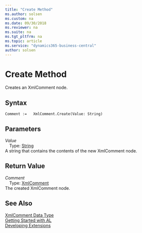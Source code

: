 ```yaml
---
title: "Create Method"
ms.author: solsen
ms.custom: na
ms.date: 09/30/2018
ms.reviewer: na
ms.suite: na
ms.tgt_pltfrm: na
ms.topic: article
ms.service: "dynamics365-business-central"
author: solsen
---
```

[//]: # (START>DO_NOT_EDIT)
[//]: # (IMPORTANT:Do not edit any of the content between here and the END>DO_NOT_EDIT.)
[//]: # (Any modifications should be made in the .resx files in the ModernDev repo.)
# Create Method
Creates an XmlComment node.

## Syntax
```
Comment :=   XmlComment.Create(Value: String)
```
## Parameters
*Value*  
&emsp;Type: [String](string-data-type.md)  
A string that contains the contents of the new XmlComment node.  


## Return Value
*Comment*  
&emsp;Type: [XmlComment](xmlcomment-data-type.md)  
The created XmlComment node.  


[//]: # (IMPORTANT: END>DO_NOT_EDIT)
## See Also
[XmlComment Data Type](xmlcomment-data-type.md)  
[Getting Started with AL](../devenv-get-started.md)  
[Developing Extensions](../devenv-dev-overview.md)